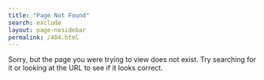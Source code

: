 ```yaml
---
title: "Page Not Found"
search: exclude
layout: page-nosidebar
permalink: /404.html
---
```


Sorry, but the page you were trying to view does not exist. Try searching for it or looking at the URL to see if it looks correct.
